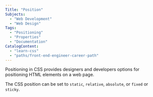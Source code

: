```yaml
---
Title: "Position"
Subjects:
  - "Web Development"
  - "Web Design"
Tags: 
  - "Positioning"
  - "Properties"
  - "Documentation"
CatalogContent:
  - "learn-css"
  - "paths/front-end-engineer-career-path"
---
```


Positioning in CSS provides designers and developers options for positioning HTML elements on a web page. 

The CSS position can be set to `static`, `relative`, `absolute`, or `fixed` or `sticky`. 
